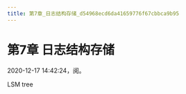```yaml
---
title: 第7章_日志结构存储_d54968ecd6da41659776f67cbbca9b95
---
```


# 第7章 日志结构存储

2020-12-17 14:42:24，阅。

LSM tree